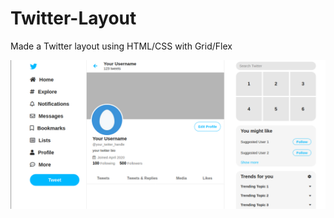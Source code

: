 # Twitter-Layout
Made a Twitter layout using HTML/CSS with Grid/Flex

![](images/twitter-layout.png)

